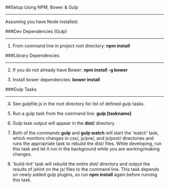 ##Setup Using NPM, Bower & Gulp
___

Assuming you have Node installed:

###Dev Dependencies (Gulp)
___

1) From command line in project root directory: **npm install**

###Library Dependencies
___

2) If you do not already have Bower: **npm install -g bower**

3) Install bower dependencies: **bower install**

###Gulp Tasks
___

4) See gulpfile.js in the root directory for list of defined gulp tasks.

5) Run a gulp task from the command line: **gulp [taskname]**

6) Gulp task output will appear in the **dist/** directory

7) Both of the commands **gulp** and **gulp watch** will start the 'watch' task, which monitors changes in css/, js/pre/, and js/post/ directories and runs the appropriate task to rebuild the dist/ files. While developing, run this task and let it run in the background while you are working/making changes.

8) 'build-lint' task will rebuild the entire dist/ directory and output the results of jshint on the js/ files to the command line. This task depends on newly added gulp plugins, so run **npm install** again before running this task.

